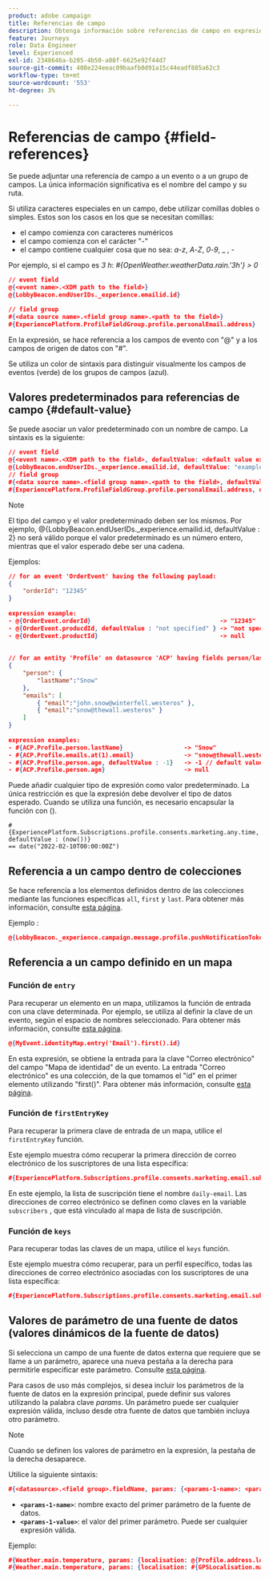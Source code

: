 ```yaml
---
product: adobe campaign
title: Referencias de campo
description: Obtenga información sobre referencias de campo en expresiones avanzadas
feature: Journeys
role: Data Engineer
level: Experienced
exl-id: 2348646a-b205-4b50-a08f-6625e92f44d7
source-git-commit: 408e224eeac09baafb0d91a15c44eadf885a62c3
workflow-type: tm+mt
source-wordcount: '553'
ht-degree: 3%

---
```


# Referencias de campo {#field-references}

Se puede adjuntar una referencia de campo a un evento o a un grupo de campos. La única información significativa es el nombre del campo y su ruta.

Si utiliza caracteres especiales en un campo, debe utilizar comillas dobles o simples. Estos son los casos en los que se necesitan comillas:

* el campo comienza con caracteres numéricos
* el campo comienza con el carácter &quot;-&quot;
* el campo contiene cualquier cosa que no sea: _a_-_z_, _A_-_Z_, _0_-_9_, _ , _-_

Por ejemplo, si el campo es _3 h_: _#{OpenWeather.weatherData.rain.&#39;3h&#39;} > 0_

```json
// event field
@{<event name>.<XDM path to the field>}
@{LobbyBeacon.endUserIDs._experience.emailid.id}

// field group
#{<data source name>.<field group name>.<path to the field>}
#{ExperiencePlatform.ProfileFieldGroup.profile.personalEmail.address}
```

En la expresión, se hace referencia a los campos de evento con &quot;@&quot; y a los campos de origen de datos con &quot;#&quot;.

Se utiliza un color de sintaxis para distinguir visualmente los campos de eventos (verde) de los grupos de campos (azul).

## Valores predeterminados para referencias de campo {#default-value}

Se puede asociar un valor predeterminado con un nombre de campo. La sintaxis es la siguiente:

```json
// event field
@{<event name>.<XDM path to the field>, defaultValue: <default value expression>}
@{LobbyBeacon.endUserIDs._experience.emailid.id, defaultValue: "example@adobe.com"}
// field group
#{<data source name>.<field group name>.<path to the field>, defaultValue: <default value expression>}
#{ExperiencePlatform.ProfileFieldGroup.profile.personalEmail.address, defaultValue: "example@adobe.com"}
```

>[!NOTE]
>
>El tipo del campo y el valor predeterminado deben ser los mismos. Por ejemplo, @{LobbyBeacon.endUserIDs._experience.emailid.id, defaultValue : 2} no será válido porque el valor predeterminado es un número entero, mientras que el valor esperado debe ser una cadena.

Ejemplos:

```json
// for an event 'OrderEvent' having the following payload:
{
    "orderId": "12345"
}
 
expression example:
- @{OrderEvent.orderId}                                    -> "12345"
- @{OrderEvent.producdId, defaultValue : "not specified" } -> "not specified" // default value, productId is not a field present in the payload
- @{OrderEvent.productId}                                  -> null
 
 
// for an entity 'Profile' on datasource 'ACP' having fields person/lastName, with fetched data such as:
{
    "person": {
        "lastName":"Snow"
    },
    "emails": [
        { "email":"john.snow@winterfell.westeros" },
        { "email":"snow@thewall.westeros" }
    ]
}
 
expression examples:
- #{ACP.Profile.person.lastName}                 -> "Snow"
- #{ACP.Profile.emails.at(1).email}              -> "snow@thewall.westeros"
- #{ACP.Profile.person.age, defaultValue : -1}   -> -1 // default value, age is not a field present in the payload
- #{ACP.Profile.person.age}                      -> null
```

Puede añadir cualquier tipo de expresión como valor predeterminado. La única restricción es que la expresión debe devolver el tipo de datos esperado. Cuando se utiliza una función, es necesario encapsular la función con ().

```
#{ExperiencePlatform.Subscriptions.profile.consents.marketing.any.time, defaultValue : (now())} 
== date("2022-02-10T00:00:00Z")
```

## Referencia a un campo dentro de colecciones

Se hace referencia a los elementos definidos dentro de las colecciones mediante las funciones específicas `all`, `first` y `last`. Para obtener más información, consulte [esta página](../expression/collection-management-functions.md).

Ejemplo :

```json
@{LobbyBeacon._experience.campaign.message.profile.pushNotificationTokens.all()
```

## Referencia a un campo definido en un mapa

### Función  de `entry`

Para recuperar un elemento en un mapa, utilizamos la función de entrada con una clave determinada. Por ejemplo, se utiliza al definir la clave de un evento, según el espacio de nombres seleccionado. Para obtener más información, consulte [esta página](../../event/about-creating.md#select-the-namespace).

```json
@{MyEvent.identityMap.entry('Email').first().id}
```

En esta expresión, se obtiene la entrada para la clave &quot;Correo electrónico&quot; del campo &quot;Mapa de identidad&quot; de un evento. La entrada &quot;Correo electrónico&quot; es una colección, de la que tomamos el &quot;id&quot; en el primer elemento utilizando &quot;first()&quot;. Para obtener más información, consulte [esta página](../expression/collection-management-functions.md).

### Función  de `firstEntryKey`

Para recuperar la primera clave de entrada de un mapa, utilice el `firstEntryKey` función.

Este ejemplo muestra cómo recuperar la primera dirección de correo electrónico de los suscriptores de una lista específica:

```json
#{ExperiencePlatform.Subscriptions.profile.consents.marketing.email.subscriptions.entry('daily-email').subscribers.firstEntryKey()}
```

En este ejemplo, la lista de suscripción tiene el nombre `daily-email`. Las direcciones de correo electrónico se definen como claves en la variable `subscribers` , que está vinculado al mapa de lista de suscripción.

### Función  de `keys`

Para recuperar todas las claves de un mapa, utilice el `keys` función.

Este ejemplo muestra cómo recuperar, para un perfil específico, todas las direcciones de correo electrónico asociadas con los suscriptores de una lista específica:

```json
#{ExperiencePlatform.Subscriptions.profile.consents.marketing.email.subscriptions.entry('daily-mail').subscribers.keys()
```

## Valores de parámetro de una fuente de datos (valores dinámicos de la fuente de datos)

Si selecciona un campo de una fuente de datos externa que requiere que se llame a un parámetro, aparece una nueva pestaña a la derecha para permitirle especificar este parámetro. Consulte [esta página](../expression/expressionadvanced.md).

Para casos de uso más complejos, si desea incluir los parámetros de la fuente de datos en la expresión principal, puede definir sus valores utilizando la palabra clave _params_. Un parámetro puede ser cualquier expresión válida, incluso desde otra fuente de datos que también incluya otro parámetro.

>[!NOTE]
>
>Cuando se definen los valores de parámetro en la expresión, la pestaña de la derecha desaparece.

Utilice la siguiente sintaxis:

```json
#{<datasource>.<field group>.fieldName, params: {<params-1-name>: <params-1-value>, <params-2-name>: <params-2-value>}}
```

* **`<params-1-name>`**: nombre exacto del primer parámetro de la fuente de datos.
* **`<params-1-value>`**: el valor del primer parámetro. Puede ser cualquier expresión válida.

Ejemplo:

```json
#{Weather.main.temperature, params: {localisation: @{Profile.address.localisation}}}
#{Weather.main.temperature, params: {localisation: #{GPSLocalisation.main.coordinates, params: {city: @{Profile.address.city}}}}}
```
